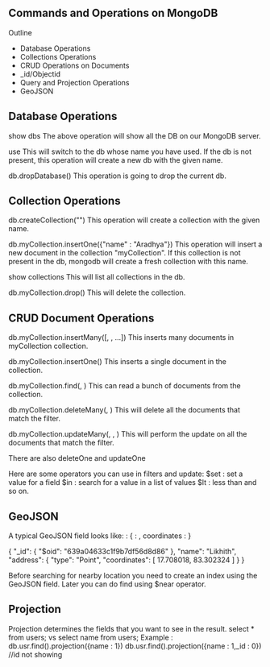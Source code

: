 ## Commands and Operations on MongoDB
Outline
- Database Operations
- Collections Operations
- CRUD Operations on Documents
- _id/Objectid
- Query and Projection Operations
- GeoJSON


## Database Operations
show dbs The above operation will show all the DB on our MongoDB server.

use This will switch to the db whose name you have used. If the db is not present, this operation will create a new db with the given name.

db.dropDatabase() This operation is going to drop the current db.

## Collection Operations
db.createCollection("") This operation will create a collection with the given name.

db.myCollection.insertOne({"name" : "Aradhya"}) This operation will insert a new document in the collection "myCollection". If this collection is not present in the db, mongodb will create a fresh collection with this name.

show collections This will list all collections in the db.

db.myCollection.drop() This will delete the collection.

## CRUD Document Operations
db.myCollection.insertMany([, , ...]) This inserts many documents in myCollection collection.

db.myCollection.insertOne() This inserts a single document in the collection.

db.myCollection.find(, ) This can read a bunch of documents from the collection.

db.myCollection.deleteMany(, ) This will delete all the documents that match the filter.

db.myCollection.updateMany(, , ) This will perform the update on all the documents that match the filter.

There are also deleteOne and updateOne

Here are some operators you can use in filters and update: $set : set a value for a field $in : search for a value in a list of values $lt : less than and so on.

## GeoJSON
A typical GeoJSON field looks like: : { : , coordinates : }

{ "_id": { "$oid": "639a04633c1f9b7df56d8d86" }, "name": "Likhith", "address": { "type": "Point", "coordinates": [ 17.708018, 83.302324 ] } }

Before searching for nearby location you need to create an index using the GeoJSON field. Later you can do find using $near operator.

## Projection
Projection determines the fields that you want to see in the result.
select * from users; vs select name from users;
Example :
db.usr.find().projection({name : 1})
db.usr.find().projection({name : 1,_id : 0})  //id not showing